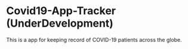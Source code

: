 # Covid19-App-Tracker (UnderDevelopment)

This is a app for keeping record of COVID-19 patients across the globe.
